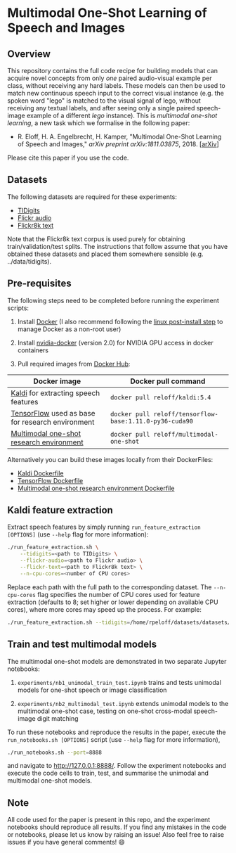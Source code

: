 Multimodal One-Shot Learning of Speech and Images
=================================================

Overview
--------
This repository contains the full code recipe for building models that can acquire novel concepts from only *one* paired audio-visual example per class, without receiving any hard labels. These models can then be used to match new continuous speech input to the correct visual instance (e.g. the spoken word "lego" is matched to the visual signal of lego, without receiving any textual labels, and after seeing only a single paired speech-image example of a different *lego* instance). This is *multimodal one-shot learning*, a new task which we formalise in the following paper:

- R. Eloff, H. A. Engelbrecht, H. Kamper, "Multimodal One-Shot Learning of Speech and Images," *arXiv preprint arXiv:1811.03875*, 2018. [[arXiv](https://arxiv.org/abs/1811.03875)]

Please cite this paper if you use the code.

Datasets
--------

The following datasets are required for these experiments:

- [TIDigits](https://catalog.ldc.upenn.edu/LDC93S10)
- [Flickr audio](https://groups.csail.mit.edu/sls/downloads/flickraudio/)
- [Flickr8k text](http://nlp.cs.illinois.edu/HockenmaierGroup/Framing_Image_Description/Flickr8k_text.zip)

Note that the Flickr8k text corpus is used purely for obtaining train/validation/test splits.
The instructions that follow assume that you have obtained these datasets and placed them somewhere sensible (e.g. ../data/tidigits).

Pre-requisites
--------------
The following steps need to be completed before running the experiment scripts:

1. Install [Docker](https://docs.docker.com/install/) (I also recommend following the [linux post-install step](https://docs.docker.com/install/linux/linux-postinstall/) to manage Docker as a non-root user)

2. Install [nvidia-docker](https://github.com/NVIDIA/nvidia-docker) (version 2.0) for NVIDIA GPU access in docker containers

3. Pull required images from [Docker Hub](https://hub.docker.com):

| Docker image | Docker pull command |
| ------------- | -------------------|
| [Kaldi](https://hub.docker.com/r/reloff/kaldi) for extracting speech features | `docker pull reloff/kaldi:5.4` |
| [TensorFlow](https://hub.docker.com/r/reloff/tensorflow-base) used as base for research environment | `docker pull reloff/tensorflow-base:1.11.0-py36-cuda90` |
| [Multimodal one-shot research environment](https://hub.docker.com/r/reloff/multimodal-one-shot) | `docker pull reloff/multimodal-one-shot` |

Alternatively you can build these images locally from their DockerFiles:
- [Kaldi Dockerfile](https://github.com/rpeloff/research-images/blob/master/kaldi/Dockerfile)
- [TensorFlow Dockerfile](https://github.com/rpeloff/research-images/blob/master/tensorflow_base/python36_cuda90/Dockerfile)
- [Multimodal one-shot research environment Dockerfile](https://github.com/rpeloff/multimodal-one-shot-learning/blob/master/docker/Dockerfile)

Kaldi feature extraction
------------------------

Extract speech features by simply running `run_feature_extraction [OPTIONS]` (use `--help` flag for more information):

```bash
./run_feature_extraction.sh \
    --tidigits=<path to TIDigits> \
    --flickr-audio=<path to Flickr audio> \
    --flickr-text=<path to Flickr8k text> \
    --n-cpu-cores=<number of CPU cores>
```
    
Replace each path with the full path to the corresponding dataset. The `--n-cpu-cores` flag specifies the number of CPU cores used for feature extraction (defaults to 8; set higher or lower depending on available CPU cores), where more cores may speed up the process. For example:

```bash
./run_feature_extraction.sh --tidigits=/home/rpeloff/datasets/datasets/speech/tidigits --flickr-audio=/home/rpeloff/datasets/speech/flickr_audio --flickr-text=/home/rpeloff/datasets/text/Flickr8k_text --n-cpu-cores=8
```

Train and test multimodal models
--------------------------------

The multimodal one-shot models are demonstrated in two separate Jupyter notebooks:

1. `experiments/nb1_unimodal_train_test.ipynb`  trains and tests unimodal models for one-shot speech or image classification

2. `experiments/nb2_multimodal_test.ipynb`  extends unimodal models to the multimodal one-shot case, testing on one-shot cross-modal speech-image digit matching

To run these notebooks and reproduce the results in the paper, execute the `run_notebooks.sh [OPTIONS]` script (use `--help` flag for more information),

```bash
./run_notebooks.sh --port=8888
```

and navigate to http://127.0.0.1:8888/. Follow the experiment notebooks and execute the code cells to train, test, and summarise the unimodal and multimodal one-shot models.

Note
----
All code used for the paper is present in this repo, and the experiment notebooks should reproduce all results.
If you find any mistakes in the code or notebooks, please let us know by raising an issue!
Also feel free to raise issues if you have general comments! :smile:
